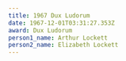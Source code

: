 ```yaml
---
title: 1967 Dux Ludorum
date: 1967-12-01T03:31:27.353Z
award: Dux Ludorum
person1_name: Arthur Lockett
person2_name: Elizabeth Lockett
---
```



